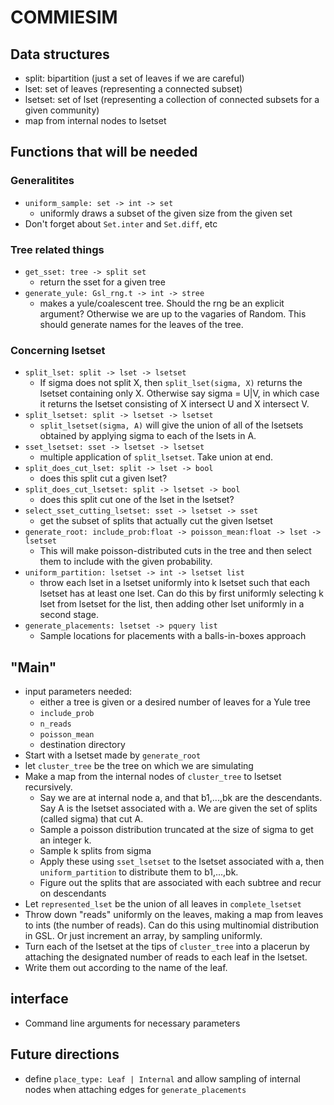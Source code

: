 # COMMIESIM


## Data structures

* split: bipartition (just a set of leaves if we are careful)
* lset: set of leaves (representing a connected subset)
* lsetset: set of lset (representing a collection of connected subsets
  for a given community)
* map from internal nodes to lsetset

## Functions that will be needed

### Generalitites

* `uniform_sample: set -> int -> set`
  * uniformly draws a subset of the given size from the given set
* Don't forget about `Set.inter` and `Set.diff`, etc

### Tree related things

* `get_sset: tree -> split set`
  * return the sset for a given tree
* `generate_yule: Gsl_rng.t -> int -> stree`
  * makes a yule/coalescent tree. Should the rng be an explicit
    argument? Otherwise we are up to the vagaries of Random.
    This should generate names for the leaves of the tree.

### Concerning lsetset

* `split_lset: split -> lset -> lsetset`
  * If sigma does not split X, then `split_lset(sigma, X)` returns the
    lsetset containing only X. Otherwise say sigma = U|V, in which case
    it returns the lsetset consisting of X intersect U and X intersect
    V.
* `split_lsetset: split -> lsetset -> lsetset`
  * `split_lsetset(sigma, A)` will give the union of all of the lsetsets
    obtained by applying sigma to each of the lsets in A.
* `sset_lsetset: sset -> lsetset -> lsetset`
  * multiple application of `split_lsetset`. Take union at end.
* `split_does_cut_lset: split -> lset -> bool`
  * does this split cut a given lset?
* `split_does_cut_lsetset: split -> lsetset -> bool`
  * does this split cut one of the lset in the lsetset?
* `select_sset_cutting_lsetset: sset -> lsetset -> sset`
  * get the subset of splits that actually cut the given lsetset
* `generate_root: include_prob:float -> poisson_mean:float -> lset ->
  lsetset`
  * This will make poisson-distributed cuts in the tree and then select
    them to include with the given probability.
* `uniform_partition: lsetset -> int -> lsetset list`
  * throw each lset in a lsetset uniformly into k lsetset such that each
    lsetset has at least one lset. Can do this by first uniformly
    selecting k lset from lsetset for the list, then adding other lset
    uniformly in a second stage.
* `generate_placements: lsetset -> pquery list`
  * Sample locations for placements with a balls-in-boxes approach


## "Main"

* input parameters needed:
  * either a tree is given or a desired number of leaves for a Yule tree
  * `include_prob`
  * `n_reads`
  * `poisson_mean`
  * destination directory
* Start with a lsetset made by `generate_root`
* let `cluster_tree` be the tree on which we are simulating
* Make a map from the internal nodes of `cluster_tree` to lsetset
  recursively.
  * Say we are at internal node a, and that b1,...,bk are the
    descendants. Say A is the lsetset associated with a. We are given the
    set of splits (called sigma) that cut A.
  * Sample a poisson distribution truncated at the size of sigma to get
    an integer k.
  * Sample k splits from sigma
  * Apply these using `sset_lsetset` to the lsetset associated with a,
    then `uniform_partition` to distribute them to b1,...,bk.
  * Figure out the splits that are associated with each subtree and
    recur on descendants
* Let `represented_lset` be the union of all leaves in
  `complete_lsetset`
* Throw down "reads" uniformly on the leaves, making a map from leaves
  to ints (the number of reads). Can do this using multinomial
  distribution in GSL. Or just increment an array, by sampling uniformly.
* Turn each of the lsetset at the tips of `cluster_tree` into a placerun
  by attaching the designated number of reads to each leaf in the
  lsetset.
* Write them out according to the name of the leaf.


## interface

* Command line arguments for necessary parameters


## Future directions

* define `place_type: Leaf | Internal` and allow sampling of internal
  nodes when attaching edges for `generate_placements`
